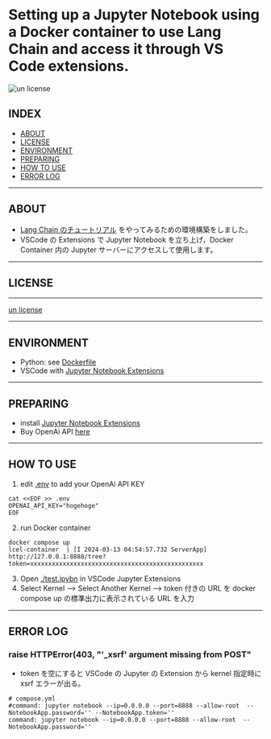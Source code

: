 # Setting up a Jupyter Notebook using a Docker container to use Lang Chain and access it through VS Code extensions.

![un license](https://img.shields.io/github/license/RyosukeDTomita/LangChainTest)

## INDEX

- [ABOUT](#about)
- [LICENSE](#license)
- [ENVIRONMENT](#environment)
- [PREPARING](#preparing)
- [HOW TO USE](#how-to-use)
- [ERROR LOG](#error-log)

---

## ABOUT

- [Lang Chain のチュートリアル](https://python.langchain.com/docs/expression_language/get_started) をやってみるための環境構築をしました。
- VSCode の Extensions で Jupyter Notebook を立ち上げ，Docker Container 内の Jupyter サーバーにアクセスして使用します。

---

## LICENSE

---

[un license](./LICENSE)

---

## ENVIRONMENT

- Python: see [Dockerfile](./Dockerfile)
- VSCode with [Jupyter Notebook Extensions](https://marketplace.visualstudio.com/items?itemName=ms-toolsai.jupyter)

---

## PREPARING

- install [Jupyter Notebook Extensions](https://marketplace.visualstudio.com/items?itemName=ms-toolsai.jupyter)
- Buy OpenAi API [here](https://platform.openai.com/account/api-keys)

---

## HOW TO USE

1. edit [.env](./.env) to add your OpenAi API KEY

```shell
cat <<EOF >> .env
OPENAI_API_KEY="hogehoge"
EOF
```
2. run Docker container

```shell
docker compose up
lcel-container  | [I 2024-03-13 04:54:57.732 ServerApp]     http://127.0.0.1:8888/tree?token=xxxxxxxxxxxxxxxxxxxxxxxxxxxxxxxxxxxxxxxxxxxxxxxx
```

3. Open [./test.ipybn](./test.ipybn) in VSCode Jupyter Extensions
4. Select Kernel --> Select Another Kernel --> token 付きの URL を docker compose up の標準出力に表示されている URL を入力

---

## ERROR LOG

### raise HTTPError(403, "'\_xsrf' argument missing from POST"

- token を空にすると VSCode の Jupyter の Extension から kernel 指定時に xsrf エラーが出る。

```
# compose.yml
#command: jupyter notebook --ip=0.0.0.0 --port=8888 --allow-root  --NotebookApp.password='' --NotebookApp.token=''
command: jupyter notebook --ip=0.0.0.0 --port=8888 --allow-root  --NotebookApp.password=''
```
